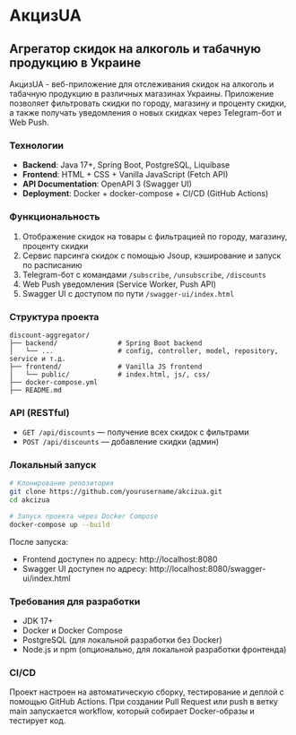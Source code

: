 # АкцизUA

## Агрегатор скидок на алкоголь и табачную продукцию в Украине

АкцизUA - веб-приложение для отслеживания скидок на алкоголь и табачную продукцию в различных магазинах Украины. Приложение позволяет фильтровать скидки по городу, магазину и проценту скидки, а также получать уведомления о новых скидках через Telegram-бот и Web Push.

### Технологии

- **Backend**: Java 17+, Spring Boot, PostgreSQL, Liquibase
- **Frontend**: HTML + CSS + Vanilla JavaScript (Fetch API)
- **API Documentation**: OpenAPI 3 (Swagger UI)
- **Deployment**: Docker + docker-compose + CI/CD (GitHub Actions)

### Функциональность

1. Отображение скидок на товары с фильтрацией по городу, магазину, проценту скидки
2. Сервис парсинга скидок с помощью Jsoup, кэширование и запуск по расписанию
3. Telegram-бот с командами `/subscribe`, `/unsubscribe`, `/discounts`
4. Web Push уведомления (Service Worker, Push API)
5. Swagger UI с доступом по пути `/swagger-ui/index.html`

### Структура проекта

```
discount-aggregator/
├── backend/               # Spring Boot backend
│   └── ...                # config, controller, model, repository, service и т.д.
├── frontend/              # Vanilla JS frontend
│   └── public/            # index.html, js/, css/
├── docker-compose.yml
├── README.md
```

### API (RESTful)

- `GET /api/discounts` — получение всех скидок с фильтрами
- `POST /api/discounts` — добавление скидки (админ)

### Локальный запуск

```bash
# Клонирование репозитория
git clone https://github.com/yourusername/akcizua.git
cd akcizua

# Запуск проекта через Docker Compose
docker-compose up --build
```

После запуска:
- Frontend доступен по адресу: http://localhost:8080
- Swagger UI доступен по адресу: http://localhost:8080/swagger-ui/index.html

### Требования для разработки

- JDK 17+
- Docker и Docker Compose
- PostgreSQL (для локальной разработки без Docker)
- Node.js и npm (опционально, для локальной разработки фронтенда)

### CI/CD

Проект настроен на автоматическую сборку, тестирование и деплой с помощью GitHub Actions. При создании Pull Request или push в ветку main запускается workflow, который собирает Docker-образы и тестирует код.
